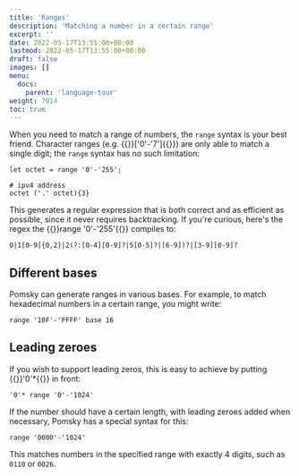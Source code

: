 ```yaml
---
title: 'Ranges'
description: 'Matching a number in a certain range'
excerpt: ''
date: 2022-05-17T13:55:00+00:00
lastmod: 2022-05-17T13:55:00+00:00
draft: false
images: []
menu:
  docs:
    parent: 'language-tour'
weight: 7014
toc: true
---
```


When you need to match a range of numbers, the `range` syntax is your best friend. Character ranges
(e.g. {{<po>}}['0'-'7']{{</po>}}) are only able to match a single digit; the `range` syntax has no
such limitation:

```pomsky
let octet = range '0'-'255';

# ipv4 address
octet ('.' octet){3}
```

This generates a regular expression that is both correct and as efficient as possible, since it
never requires backtracking. If you're curious, here's the regex the
{{<po>}}range '0'-'255'{{</po>}} compiles to:

```regexp
0|1[0-9]{0,2}|2(?:[0-4][0-9]?|5[0-5]?|[6-9])?|[3-9][0-9]?
```

## Different bases

Pomsky can generate ranges in various bases. For example, to match hexadecimal numbers in a certain
range, you might write:

```pomsky
range '10F'-'FFFF' base 16
```

## Leading zeroes

<!-- prettier-ignore -->
If you wish to support leading zeros, this is easy to achieve by putting {{<po>}}'0'*{{</po>}}
in front:

```pomsky
'0'* range '0'-'1024'
```

If the number should have a certain length, with leading zeroes added when necessary, Pomsky has a
special syntax for this:

```pomsky
range '0000'-'1024'
```

This matches numbers in the specified range with exactly 4 digits, such as `0110` or `0026`.
